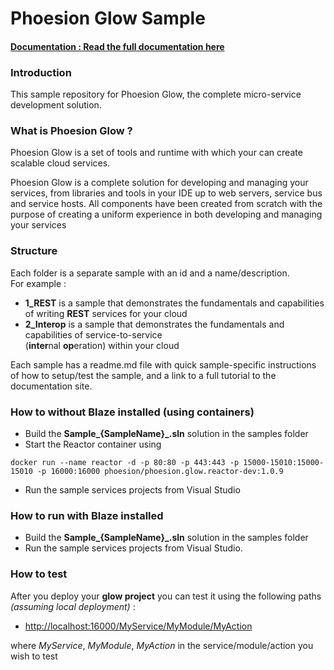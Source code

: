 # Phoesion Glow Sample


#### [Documentation : Read the full documentation here](https://glow-docs.phoesion.com/articles/intro.html)


### Introduction
This sample repository for Phoesion Glow, the complete micro-service development solution. 


### What is Phoesion Glow ?
Phoesion Glow is a set of tools and runtime with which your can create scalable cloud services.

Phoesion Glow is a complete solution for developing and managing your services, from libraries and tools in your IDE up to web servers, service bus and service hosts. All components have been created from scratch with the purpose of creating a uniform experience in both developing and managing your services


### Structure
Each folder is a separate sample with an id and a name/description. \
For example :

- **1_REST** is a sample that demonstrates the fundamentals and capabilities of writing **REST** services for your cloud
- **2_Interop** is a sample that demonstrates the fundamentals and capabilities of service-to-service \
  (**inter**nal **op**eration) within your cloud

Each sample has a readme.md file with quick sample-specific instructions of how to setup/test the sample, and a link to a full tutorial to the documentation site.

### How to without Blaze installed (using containers)
- Build the **Sample_{SampleName}_.sln** solution in the samples folder
- Start the Reactor container using 
```
docker run --name reactor -d -p 80:80 -p 443:443 -p 15000-15010:15000-15010 -p 16000:16000 phoesion/phoesion.glow.reactor-dev:1.0.9
```
- Run the sample services projects from Visual Studio

### How to run with Blaze installed
- Build the **Sample_{SampleName}_.sln** solution in the samples folder
- Run the sample services projects from Visual Studio.

### How to test
After you deploy your **glow project** you can test it using the following paths *(assuming local deployment)* :

- [http://localhost:16000/MyService/MyModule/MyAction]() 

where *MyService*, *MyModule*, *MyAction* in the service/module/action you wish to test


